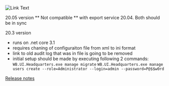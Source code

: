 ![Link Text](https://build.mysurvey.solutions/app/rest/builds/buildType:(id:CI_Package)/statusIcon)

20.05 version 
** Not compatible ** with export service 20.04. Both should be in sync

20.3 version
- runs on .net core 3.1
- requires chaning of configuraiton file from xml to ini format
- link to old audit log that was in file is going to be removed
- initial setup should be made by executing following 2 commands:
`WB.UI.Headquarters.exe manage migrate`
`WB.UI.Headquarters.exe manage users create --role=Administrator --login=admin --password=P@$$w0rd`

[Release notes](https://github.com/surveysolutions/surveysolutions/wiki/Release-notes)
